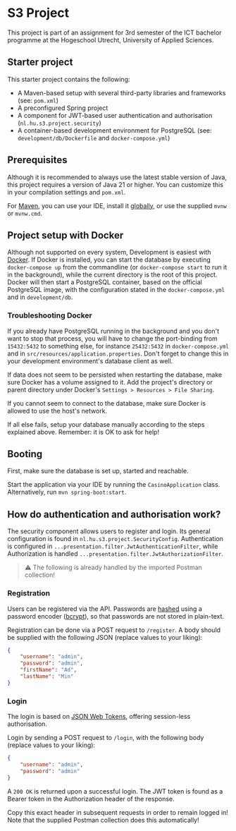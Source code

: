 # S3 Project
This project is part of an assignment for 3rd semester of the ICT bachelor programme at the
Hogeschool Utrecht, University of Applied Sciences.

## Starter project
This starter project contains the following:

* A Maven-based setup with several 
third-party libraries and frameworks (see: `pom.xml`)
* A preconfigured Spring project
* A component for JWT-based 
user authentication and authorisation (`nl.hu.s3.project.security`)
* A container-based development environment for PostgreSQL 
(see: `development/db/Dockerfile` and `docker-compose.yml`)

## Prerequisites
Although it is recommended to always use the latest stable version
of Java, this project requires a version of Java 21 or higher.
You can customize this in your compilation settings and `pom.xml`.

For [Maven](https://maven.apache.org/guides/getting-started/maven-in-five-minutes.html),
you can use your IDE, install it [globally](https://maven.apache.org/download.cgi), 
or use the supplied `mvnw` or `mvnw.cmd`.

## Project setup with Docker
Although not supported on every system,
Development is easiest with [Docker](https://docs.docker.com/desktop/).
If Docker is installed,
you can start the database by executing
`docker-compose up` from the commandline
(or `docker-compose start` to run it in the background),
while the current directory is the root of this project.
Docker will then start a PostgreSQL container, based on the official PostgreSQL image, with
the configuration stated in the `docker-compose.yml` and in `development/db`.

### Troubleshooting Docker
If you already have PostgreSQL running in the background
and you don't want to stop that process,
you will have to change the port-binding from `15432:5432`
to something else, for instance `25432:5432` in `docker-compose.yml`
and in `src/resources/application.properties`. Don't forget to
change this in your development environment's database client as well.

If data does not seem to be persisted when restarting the
database, make sure Docker has a volume assigned to it.
Add the project's directory or parent directory
under Docker's `Settings > Resources > File Sharing`.

If you cannot seem to connect to the database,
make sure Docker is allowed to use the host's network.

If all else fails, setup your database manually according
to the steps explained above. Remember: it is OK to ask for help!

## Booting
First, make sure the database is set up, started and reachable.

Start the application via your IDE by running the `CasinoApplication`
class. Alternatively, run `mvn spring-boot:start`.

## How do authentication and authorisation work?
The security component allows users to register and login.
Its general configuration is found in `nl.hu.s3.project.SecurityConfig`.
Authentication is configured in `...presentation.filter.JwtAuthenticationFilter`,
while Authorization is handled `...presentation.filter.JwtAuthorizationFilter`.

> :warning: The following is already handled by the imported Postman
> collection!

### Registration
Users can be registered via the API. 
Passwords are [hashed](https://auth0.com/blog/hashing-passwords-one-way-road-to-security/) 
using a password encoder ([bcrypt](https://en.wikipedia.org/wiki/Bcrypt)),
so that passwords are not stored in plain-text.

Registration can be done via a POST request to `/register`.
A body should be supplied with the following JSON 
(replace values to your liking):
```json
{
    "username": "admin",
    "password": "admin",
    "firstName": "Ad",
    "lastName": "Min"
}
```

### Login
The login is based on 
[JSON Web Tokens](https://jwt.io/introduction/), 
offering session-less authorisation.

Login by sending a POST request to `/login`, with
the following body (replace values to your liking):
```json
{
    "username": "admin",
    "password": "admin"
}
``` 

A `200 OK` is returned upon a successful login. The
JWT token is found as a Bearer token in the 
Authorization header of the response.

Copy this exact header in subsequent requests in order to remain logged in!
Note that the supplied Postman collection does this automatically!
